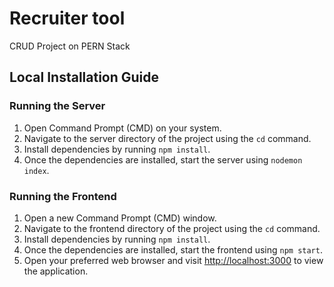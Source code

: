 # Recruiter tool 

CRUD Project on PERN Stack

## Local Installation Guide

### Running the Server

1. Open Command Prompt (CMD) on your system.
2. Navigate to the server directory of the project using the `cd` command.
3. Install dependencies by running `npm install`.
4. Once the dependencies are installed, start the server using `nodemon index`.

### Running the Frontend

1. Open a new Command Prompt (CMD) window.
2. Navigate to the frontend directory of the project using the `cd` command.
3. Install dependencies by running `npm install`.
4. Once the dependencies are installed, start the frontend using `npm start`.
5. Open your preferred web browser and visit [http://localhost:3000](http://localhost:3000) to view the application.
